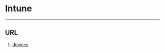 # Intune

---

## URL
1. [devices](https://endpoint.microsoft.com/?ref=AdminCenter&feature.msaljs=false#view/Microsoft_Intune_DeviceSettings/DevicesMenu/~/mDMDevicesPreview)

